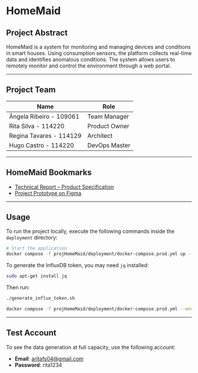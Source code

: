 # HomeMaid

## Project Abstract

HomeMaid is a system for monitoring and managing devices and conditions in smart houses. Using consumption sensors, the platform collects real-time data and identifies anomalous conditions. The system allows users to remotely monitor and control the environment through a web portal.

---

## Project Team

| Name                        | Role           |
|----------------------------|----------------|
| Ângela Ribeiro - 109061    | Team Manager   |
| Rita Silva - 114220        | Product Owner  |
| Regina Tavares - 114129    | Architect      |
| Hugo Castro - 114220       | DevOps Master  |

---

## HomeMaid Bookmarks

- [Technical Report – Product Specification](https://docs.google.com/document/d/16_9yoN_G7V7Le3iXELJSOmXPy8zNDtbS/edit?usp=sharing&ouid=113931485348628095672&rtpof=true&sd=true)
- [Project Prototype on Figma](https://www.figma.com/design/n16XUMfPdKDEpclR5a7mAj/HomeMaid?node-id=0-1&t=gj160MrT3jHejBbO-1)

---

## Usage

To run the project locally, execute the following commands inside the `deployment` directory:

```bash
# Start the application
docker compose -f projHomeMaid/deployment/docker-compose.prod.yml up --build
```

To generate the InfluxDB token, you may need `jq` installed:

```bash
sudo apt-get install jq
```

Then run:

```bash
./generate_influx_token.sh

docker compose -f projHomeMaid/deployment/docker-compose.prod.yml --env-file .env up --build
```

---

## Test Account

To see the data generation at full capacity, use the following account:

- **Email**: aritafs04@gmail.com  
- **Password**: rita1234
